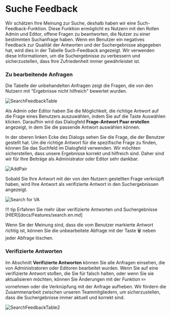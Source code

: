 # Suche Feedback
Wir schätzen Ihre Meinung zur Suche, deshalb haben wir eine Such-Feedback-Funktion. Diese Funktion ermöglicht es Nutzern mit den Rollen Admin und Editor, offene Fragen zu beantworten, die Nutzer zu einer bestimmten Suchanfrage haben. Wenn ein Benutzer ein negatives Feedback zur Qualität der Antworten und der Suchergebnisse abgegeben hat, wird dies in der Tabelle Such-Feedback angezeigt. Wir verwenden diese Informationen, um die Suchergebnisse zu verbessern und sicherzustellen, dass Ihre Zufriedenheit immer gewährleistet ist.


### **Zu bearbeitende Anfragen**

Die Tabelle der unbehandelten Anfragen zeigt die Fragen, die von den Nutzern mit "Ergebnisse nicht hilfreich" bewertet wurden.

![SearchFeedbackTable](https://i.imgur.com/5DUGtVl.png)


Als Admin oder Editor haben Sie die Möglichkeit, die richtige Antwort auf die Frage eines Benutzers auszuwählen, indem Sie auf die Taste Auswählen klicken. Daraufhin wird das Dialogfeld **Frage-Antwort Paar erstellen** angezeigt, in dem Sie die passende Antwort auswählen können. 

In der oberen linken Ecke des Dialogs sehen Sie die Frage, die der Benutzer gestellt hat. Um die richtige Antwort für die spezifische Frage zu finden, können Sie das Suchfeld im Dialogfeld verwenden. Wir möchten sicherstellen, dass unsere Ergebnisse korrekt und hilfreich sind. Daher sind wir für Ihre Beiträge als Administrator oder Editor sehr dankbar.

![AddPair](https://i.imgur.com/3jA0hVP.gif)

Sobald Sie Ihre Antwort mit der von den Nutzern gestellten Frage verknüpft haben, wird Ihre Antwort als verifizierte Antwort in den Suchergebnissen angezeigt.

![Search for VA](https://i.imgur.com/dMRX0Ts.gif)

!!! tip 
     Erfahren Sie mehr über verifizierte Antworten und Suchergebnisse [HIER][docs/Features/search.en.md]

Wenn Sie der Meinung sind, dass die vom Benutzer markierte Antwort richtig ist, können Sie die unbearbeitete Abfrage mit der Taste :wastebasket: neben jeder Abfrage löschen.

### **Verifizierte Antworten**

Im Abschnitt **Verifizierte Antworten** können Sie alle Anfragen einsehen, die von Administratoren oder Editoren bearbeitet wurden. Wenn Sie auf eine verifizierte Antwort stoßen, die Sie für falsch halten, oder wenn Sie sie aktualisieren möchten, können Sie Änderungen mit der Funktion :pencil2: vornehmen oder die Verknüpfung mit der Anfrage aufheben. Wir fördern die Zusammenarbeit zwischen unseren Teammitgliedern, um sicherzustellen, dass die Suchergebnisse immer aktuell und korrekt sind.


![SearchFeedbackTable2](https://i.imgur.com/uiEp79s.png)